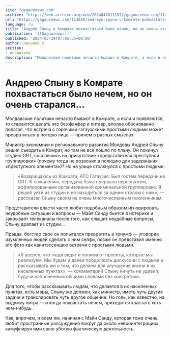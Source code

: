 ```yaml
---
site: "gagauznews.com"
archive: "https://web.archive.org/web/20240420111532/gagauznews.com/114868/andreyu-spynu-v-komrate-pohvastatsya-bylo-nechem-no-on-ochen-staralsya.html"
url: "https://gagauznews.com/114868/andreyu-spynu-v-komrate-pohvastatsya-bylo-nechem-no-on-ochen-staralsya.html"
language: ru
title: "Андрею Спыну в Комрате похвастаться было нечем, но он очень старался..."
publication: '[[Gagauznews]]'
published: '2024-03-29T07:05:55+00:00'
author: Николай К.
section:
- Аналитика
description: "Молдавские политики нечасто бывают в Комрате, а если и появляются, то стараются делать это без фанфар и литавр, вполне обоснованно полагая, что встреча с горячими гагаузскими простыми людьми может превратиться в потерю лица — причем в разных смыслах. Министр экономики и регионального развития Молдовы Андрей Спыну решил съездить в Комрат, но там не все пошло по плану. Он покинул студию GRT, сославшись на присутствие «представителя преступной группировки» (почему тогда не позвонил в полицию для задержания «преступного элемента»)? Но на улице столкнулся с простыми людьми. «Возвращаюсь из Комрата, АТО Гагаузия. Был гостем передачи на GRT. К сожалению, передача была прервана персонажем, […]"
---
```


# Андрею Спыну в Комрате похвастаться было нечем, но он очень старался...

Молдавские политики нечасто бывают в Комрате, а если и появляются, то стараются делать это без фанфар и литавр, вполне обоснованно полагая, что встреча с горячими гагаузскими простыми людьми может превратиться в потерю лица — причем в разных смыслах.

Министр экономики и регионального развития Молдовы Андрей Спыну решил съездить в Комрат, но там не все пошло по плану. Он покинул студию GRT, сославшись на присутствие «представителя преступной группировки» (почему тогда не позвонил в полицию для задержания «преступного элемента»)? Но на улице столкнулся с простыми людьми.

> «Возвращаюсь из Комрата, АТО Гагаузия. Был гостем передачи на GRT. К сожалению, передача была прервана персонажем, аффилированным организованной криминальной группировке. Я решил уйти из студии и не находиться за одним столом с ним», — рассказал Спыну своим не очень многочисленным поклонникам.

Представители власти часто любят подобным образом игнорировать неудобные ситуации и вопросы — Майя Санду бьется в истерике и закрывает телеканалы после того, как слышит неудобные вопросы, Спыну драпает из студии…

Правда, бегство свое он попытался превратить в триумф — уговорив изумленных людей сделать с ним селфи, позже он представил именно это фото как квинтэссенцию встречи с простыми людьми.

> «Я уверен, что люди видят и понимают проекты, которые мы реализуем. Мы будем и далее продолжать дискуссии с людьми и рассказывать им о том, что делаем для улучшения жизни в их населенных пунктах», — комментарий Спыну ничуть не удивил, будучи наполненным общими словами без конкретики.

Для того, чтобы рассказывать людям, что делается в их населенных пунктах, есть мэры, Спыну же должен, как министр, иметь чуть другие задачи и транслировать чуть другое общение. Но голь, как известно, на выдумку хитра — и когда похвастать нечем, приходится хвастать хоть чем-нибудь.

Как, впрочем, и всем им, начиная с Майи Санду, которая тоже очень любит пространные рассуждения вокруг да около «евроинтеграции», камуфлируя ими свою убогую фактическую деятельность.